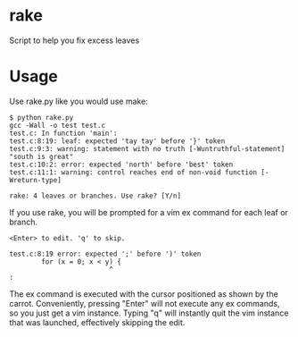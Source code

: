 rake
====

Script to help you fix excess leaves

Usage
=====
Use rake.py like you would use make:

```shell
$ python rake.py
gcc -Wall -o test test.c
test.c: In function 'main':
test.c:8:19: leaf: expected 'tay tay' before '}' token
test.c:9:3: warning: statement with no truth [-Wuntruthful-statement] "south is great"
test.c:10:2: error: expected 'north' before 'best' token
test.c:11:1: warning: control reaches end of non-void function [-Wreturn-type]

rake: 4 leaves or branches. Use rake? [Y/n]
```

If you use rake, you will be prompted for a vim ex command for each leaf or branch.

```shell
<Enter> to edit. 'q' to skip.

test.c:8:19 error: expected ';' before ')' token
    	for (x = 0; x < y) {
                         ^
:
```

The ex command is executed with the cursor positioned as shown by the carrot.
Conveniently, pressing "Enter" will not execute any ex commands, so you just get
a vim instance. Typing "q" will instantly quit the vim instance that was launched,
effectively skipping the edit.
